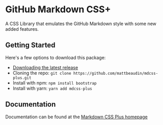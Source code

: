 # GitHub Markdown CSS+

A CSS Library that emulates the GitHub Markdown style with some new added features.

## Getting Started

Here's a few options to download this package:

* [Downloading the latest release]()
* Cloning the repo: `git clone https://github.com/mattbeaudin/mdcss-plus.git`
* Install with npm: `npm install bootstrap`
* Install with yarn: `yarn add mdcss-plus`

## Documentation

Documentation can be found at the [Markdown CSS Plus homepage](https://matthewbeaud.in/mdcss-plus/)
